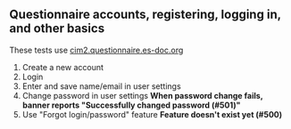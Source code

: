 ## Questionnaire accounts, registering, logging in, and other basics
These tests use [cim2.questionnaire.es-doc.org](http://cim2.questionnaire.es-doc.org)

1. Create a new account
2. Login
3. Enter and save name/email in user settings
4. Change password in user settings
**When password change fails, banner reports "Successfully changed password (#501)"**
5. Use "Forgot login/password" feature
**Feature doesn't exist yet (#500)**
